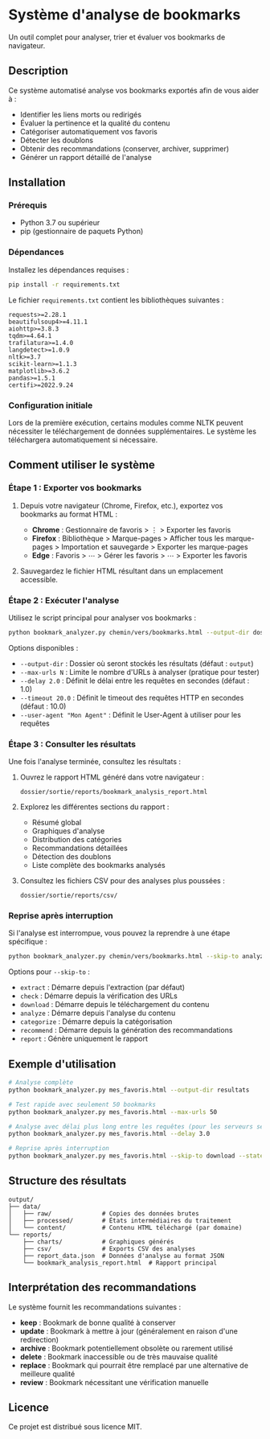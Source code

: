# Système d'analyse de bookmarks

Un outil complet pour analyser, trier et évaluer vos bookmarks de navigateur.

## Description

Ce système automatisé analyse vos bookmarks exportés afin de vous aider à :
- Identifier les liens morts ou redirigés
- Évaluer la pertinence et la qualité du contenu
- Catégoriser automatiquement vos favoris
- Détecter les doublons
- Obtenir des recommandations (conserver, archiver, supprimer)
- Générer un rapport détaillé de l'analyse

## Installation

### Prérequis

- Python 3.7 ou supérieur
- pip (gestionnaire de paquets Python)

### Dépendances

Installez les dépendances requises :

```bash
pip install -r requirements.txt
```

Le fichier `requirements.txt` contient les bibliothèques suivantes :
```
requests>=2.28.1
beautifulsoup4>=4.11.1
aiohttp>=3.8.3
tqdm>=4.64.1
trafilatura>=1.4.0
langdetect>=1.0.9
nltk>=3.7
scikit-learn>=1.1.3
matplotlib>=3.6.2
pandas>=1.5.1
certifi>=2022.9.24
```

### Configuration initiale

Lors de la première exécution, certains modules comme NLTK peuvent nécessiter le téléchargement de données supplémentaires. Le système les téléchargera automatiquement si nécessaire.

## Comment utiliser le système

### Étape 1 : Exporter vos bookmarks

1. Depuis votre navigateur (Chrome, Firefox, etc.), exportez vos bookmarks au format HTML :
   - **Chrome** : Gestionnaire de favoris > ⋮ > Exporter les favoris
   - **Firefox** : Bibliothèque > Marque-pages > Afficher tous les marque-pages > Importation et sauvegarde > Exporter les marque-pages
   - **Edge** : Favoris > ⋯ > Gérer les favoris > ⋯ > Exporter les favoris

2. Sauvegardez le fichier HTML résultant dans un emplacement accessible.

### Étape 2 : Exécuter l'analyse

Utilisez le script principal pour analyser vos bookmarks :

```bash
python bookmark_analyzer.py chemin/vers/bookmarks.html --output-dir dossier/sortie
```

Options disponibles :
- `--output-dir` : Dossier où seront stockés les résultats (défaut : `output`)
- `--max-urls N` : Limite le nombre d'URLs à analyser (pratique pour tester)
- `--delay 2.0` : Définit le délai entre les requêtes en secondes (défaut : 1.0)
- `--timeout 20.0` : Définit le timeout des requêtes HTTP en secondes (défaut : 10.0)
- `--user-agent "Mon Agent"` : Définit le User-Agent à utiliser pour les requêtes

### Étape 3 : Consulter les résultats

Une fois l'analyse terminée, consultez les résultats :

1. Ouvrez le rapport HTML généré dans votre navigateur :
   ```
   dossier/sortie/reports/bookmark_analysis_report.html
   ```

2. Explorez les différentes sections du rapport :
   - Résumé global
   - Graphiques d'analyse
   - Distribution des catégories
   - Recommandations détaillées
   - Détection des doublons
   - Liste complète des bookmarks analysés

3. Consultez les fichiers CSV pour des analyses plus poussées :
   ```
   dossier/sortie/reports/csv/
   ```

### Reprise après interruption

Si l'analyse est interrompue, vous pouvez la reprendre à une étape spécifique :

```bash
python bookmark_analyzer.py chemin/vers/bookmarks.html --skip-to analyze --state-file chemin/vers/état.json
```

Options pour `--skip-to` :
- `extract` : Démarre depuis l'extraction (par défaut)
- `check` : Démarre depuis la vérification des URLs
- `download` : Démarre depuis le téléchargement du contenu
- `analyze` : Démarre depuis l'analyse du contenu
- `categorize` : Démarre depuis la catégorisation
- `recommend` : Démarre depuis la génération des recommandations
- `report` : Génère uniquement le rapport

## Exemple d'utilisation

```bash
# Analyse complète
python bookmark_analyzer.py mes_favoris.html --output-dir resultats

# Test rapide avec seulement 50 bookmarks
python bookmark_analyzer.py mes_favoris.html --max-urls 50

# Analyse avec délai plus long entre les requêtes (pour les serveurs sensibles)
python bookmark_analyzer.py mes_favoris.html --delay 3.0

# Reprise après interruption
python bookmark_analyzer.py mes_favoris.html --skip-to download --state-file resultats/data/processed/bookmarks_checked_20230215_143022.json
```

## Structure des résultats

```
output/
├── data/
│   ├── raw/              # Copies des données brutes
│   ├── processed/        # États intermédiaires du traitement
│   └── content/          # Contenu HTML téléchargé (par domaine)
└── reports/
    ├── charts/           # Graphiques générés
    ├── csv/              # Exports CSV des analyses
    ├── report_data.json  # Données d'analyse au format JSON
    └── bookmark_analysis_report.html  # Rapport principal
```

## Interprétation des recommandations

Le système fournit les recommandations suivantes :

- **keep** : Bookmark de bonne qualité à conserver
- **update** : Bookmark à mettre à jour (généralement en raison d'une redirection)
- **archive** : Bookmark potentiellement obsolète ou rarement utilisé
- **delete** : Bookmark inaccessible ou de très mauvaise qualité
- **replace** : Bookmark qui pourrait être remplacé par une alternative de meilleure qualité
- **review** : Bookmark nécessitant une vérification manuelle

## Licence

Ce projet est distribué sous licence MIT.